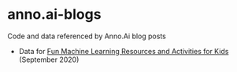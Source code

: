 # anno.ai-blogs

Code and data referenced by Anno.Ai blog posts

* Data for [Fun Machine Learning Resources and Activities for Kids](ml-for-kids/) (September 2020)
